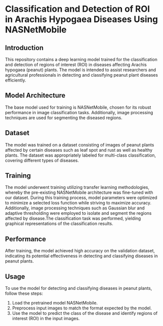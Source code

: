 # Classification and Detection of ROI in Arachis Hypogaea Diseases Using NASNetMobile 

## Introduction
This repository contains a deep learning model trained for the classification and detection of regions of interest (ROI) in diseases affecting Arachis hypogaea (peanut) plants. The model is intended to assist researchers and agricultural professionals in detecting and classifying peanut plant diseases efficiently.

## Model Architecture
The base model used for training is NASNetMobile, chosen for its robust performance in image classification tasks. Additionally, image processing techniques are used for segmenting the diseased regions.

## Dataset
The model was trained on a dataset consisting of images of peanut plants affected by certain diseases such as leaf spot and rust as well as healthy plants. The dataset was appropriately labeled for multi-class classification, covering different types of diseases.

## Training
The model underwent training utilizing transfer learning methodologies, whereby the pre-existing NASNetMobile architecture was fine-tuned with our dataset. During this training process, model parameters were optimized to minimize a selected loss function while striving to maximize accuracy. Additionally, image processing techniques such as Gaussian blur and adaptive thresholding were employed to isolate and segment the regions affected by disease.The classification task was performed, yielding graphical representations of the classification results.

## Performance
After training, the model achieved high accuracy on the validation dataset, indicating its potential effectiveness in detecting and classifying diseases in peanut plants.

## Usage
To use the model for detecting and classifying diseases in peanut plants, follow these steps:

1. Load the pretrained model NASNetMobile.
2. Preprocess input images to match the format expected by the model.
3. Use the model to predict the class of the disease and identify regions of interest (ROI) in the input images.
